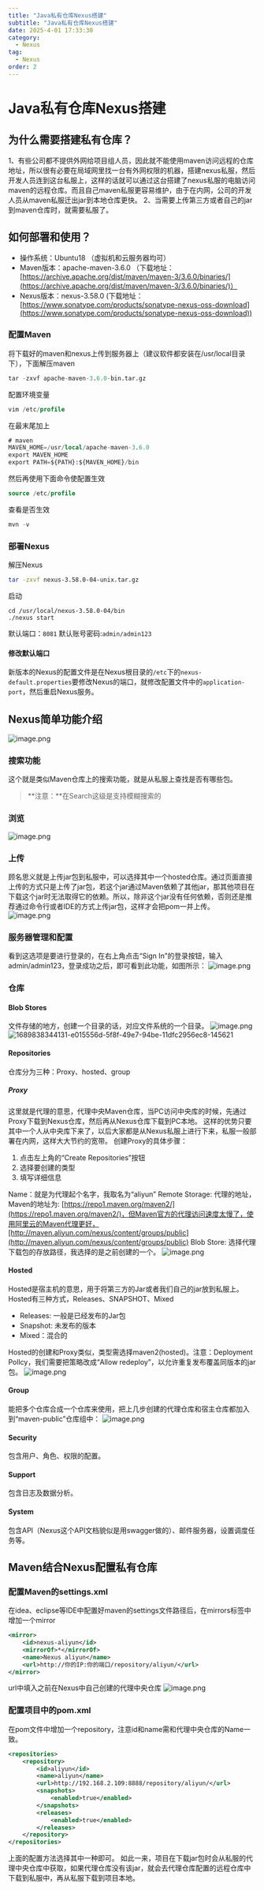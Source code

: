 ```yaml
---
title: "Java私有仓库Nexus搭建"
subtitle: "Java私有仓库Nexus搭建"
date: 2025-4-01 17:33:30
category:
  - Nexus
tag:
  - Nexus
order: 2
---
```

# Java私有仓库Nexus搭建


## 为什么需要搭建私有仓库？
1、有些公司都不提供外网给项目组人员，因此就不能使用maven访问远程的仓库地址，所以很有必要在局域网里找一台有外网权限的机器，搭建nexus私服，然后开发人员连到这台私服上，这样的话就可以通过这台搭建了nexus私服的电脑访问maven的远程仓库。而且自己maven私服更容易维护，由于在内网，公司的开发人员从maven私服迁出jar到本地仓库更快。
2、当需要上传第三方或者自己的jar到maven仓库时，就需要私服了。

## 如何部署和使用？

- 操作系统：Ubuntu18 （虚拟机和云服务器均可）
- Maven版本：apache-maven-3.6.0 （下载地址：[https://archive.apache.org/dist/maven/maven-3/3.6.0/binaries/](https://archive.apache.org/dist/maven/maven-3/3.6.0/binaries/)）
- Nexus版本：nexus-3.58.0 (下载地址：[https://www.sonatype.com/products/sonatype-nexus-oss-download](https://www.sonatype.com/products/sonatype-nexus-oss-download))

### 配置Maven
将下载好的maven和nexus上传到服务器上（建议软件都安装在/usr/local目录下），下面解压maven
```sql
tar -zxvf apache-maven-3.6.0-bin.tar.gz
```
配置环境变量
```sql
vim /etc/profile
```
在最末尾加上
```sql
# maven
MAVEN_HOME=/usr/local/apache-maven-3.6.0
export MAVEN_HOME
export PATH=${PATH}:${MAVEN_HOME}/bin
```
然后再使用下面命令使配置生效
```sql
source /etc/profile
```
查看是否生效
```sql
mvn -v
```

### 部署Nexus
解压Nexus
```bash
tar -zxvf nexus-3.58.0-04-unix.tar.gz
```
启动
```
cd /usr/local/nexus-3.58.0-04/bin
./nexus start
```
默认端口：`8081`
默认账号密码:`admin/admin123`

#### 修改默认端口
新版本的Nexus的配置文件是在Nexus根目录的`/etc`下的`nexus-default.properties`要修改Nexus的端口，就修改配置文件中的`application-port`，然后重启Nexus服务。

## Nexus简单功能介绍
![image.png](https://beauties.eu.org/blogimg/main/img1/1689838049503-966a9628-636e-4687-821e-367c2a847d10-958162.png)

### 搜索功能
这个就是类似Maven仓库上的搜索功能，就是从私服上查找是否有哪些包。
> **注意：**在Search这级是支持模糊搜索的


### 浏览
![image.png](https://beauties.eu.org/blogimg/main/img1/1689838154020-26904c03-a388-4971-b8b9-7d731fa6584f-129823.png)

### 上传
顾名思义就是上传jar包到私服中，可以选择其中一个hosted仓库。通过页面直接上传的方式只是上传了jar包，若这个jar通过Maven依赖了其他jar，那其他项目在下载这个jar时无法取得它的依赖。所以，除非这个jar没有任何依赖，否则还是推荐通过命令行或者IDE的方式上传jar包，这样才会把pom一并上传。
![image.png](https://beauties.eu.org/blogimg/main/img1/1689838218654-5d864c2f-45d7-459b-8180-30647e8535c9-752727.png)

### 服务器管理和配置
看到这选项是要进行登录的，在右上角点击“Sign In”的登录按钮，输入admin/admin123，登录成功之后，即可看到此功能，如图所示：
![image.png](https://beauties.eu.org/blogimg/main/img1/1689838261182-c81a7b18-6d4e-4d98-9d63-0e550e7e5b63-029418.png)

### 仓库

#### Blob Stores
文件存储的地方，创建一个目录的话，对应文件系统的一个目录。
![image.png](https://beauties.eu.org/blogimg/main/img1/1689838320614-711982f6-9c51-4378-b97d-ddf6dba0d682-813724.png)
![1689838344131-e015556d-5f8f-49e7-94be-11dfc2956ec8-145621](https://beauties.eu.org/blogimg/main/img1/1689838344131-e015556d-5f8f-49e7-94be-11dfc2956ec8-145621.png)

#### Repositories
仓库分为三种：Proxy、hosted、group

##### Proxy
这里就是代理的意思，代理中央Maven仓库，当PC访问中央库的时候，先通过Proxy下载到Nexus仓库，然后再从Nexus仓库下载到PC本地。
这样的优势只要其中一个人从中央库下来了，以后大家都是从Nexus私服上进行下来，私服一般部署在内网，这样大大节约的宽带。
创建Proxy的具体步骤：

1. 点击左上角的“Create Repositories”按钮
2. 选择要创建的类型
3. 填写详细信息

Name：就是为代理起个名字，我取名为“aliyun” Remote Storage: 代理的地址，Maven的地址为: [https://repo1.maven.org/maven2/](https://repo1.maven.org/maven2/)，但Maven官方的代理访问速度太慢了，使用阿里云的Maven代理更好，[http://maven.aliyun.com/nexus/content/groups/public](http://maven.aliyun.com/nexus/content/groups/public) Blob Store: 选择代理下载包的存放路径，我选择的是之前创建的一个。
![image.png](https://beauties.eu.org/blogimg/main/img1/1689838481703-ec111e21-2be7-4a21-85a0-716516f51059-076238.png)

#### Hosted
Hosted是宿主机的意思，用于将第三方的Jar或者我们自己的jar放到私服上。Hosted有三种方式，Releases、SNAPSHOT、Mixed

- Releases: 一般是已经发布的Jar包
- Snapshot: 未发布的版本
- Mixed：混合的

Hosted的创建和Proxy类似，类型需选择maven2(hosted)。注意：Deployment Pollcy，我们需要把策略改成“Allow redeploy”，以允许重复发布覆盖同版本的jar包。
![image.png](https://beauties.eu.org/blogimg/main/img1/1689838570845-1ad5cf72-9e60-4054-ad63-e17377436c4e-217353.png)

#### **Group**
能把多个仓库合成一个仓库来使用，把上几步创建的代理仓库和宿主仓库都加入到“maven-public”仓库组中：
![image.png](https://beauties.eu.org/blogimg/main/img1/1689838642381-b85a0b27-b17b-42c1-a860-88359de0922f-527749.png)

#### Security
包含用户、角色、权限的配置。

#### Support
包含日志及数据分析。

#### System
包含API（Nexus这个API文档貌似是用swagger做的）、邮件服务器，设置调度任务等。

## Maven结合Nexus配置私有仓库

### 配置Maven的settings.xml
在idea、eclipse等IDE中配置好maven的settings文件路径后，在mirrors标签中增加一个mirror
```xml
<mirror>
    <id>nexus-aliyun</id>
    <mirrorOf>*</mirrorOf>
    <name>Nexus aliyun</name>
    <url>http://你的IP:你的端口/repository/aliyun/</url>
</mirror>
```
url中填入之前在Nexus中自己创建的代理中央仓库
![image.png](https://beauties.eu.org/blogimg/main/img1/1689838963123-b61e61c0-d420-43e7-a841-ca5ba2982a0d-999252.png)

### 配置项目中的pom.xml
在pom文件中增加一个repository，注意id和name需和代理中央仓库的Name一致。
```xml
<repositories>
	<repository>
		<id>aliyun</id>
		<name>aliyun</name>
		<url>http://192.168.2.109:8888/repository/aliyun/</url>
		<snapshots>
			<enabled>true</enabled>
		</snapshots>
		<releases>
			<enabled>true</enabled>
		</releases>
	</repository>
</repositories>
```
上面的配置方法选择其中一种即可。
如此一来，项目在下载jar包时会从私服的代理中央仓库中获取，如果代理仓库没有该jar，就会去代理仓库配置的远程仓库中下载到私服中，再从私服下载到项目本地。

